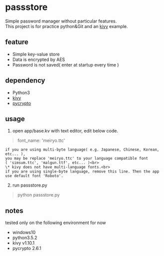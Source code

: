 # passstore
Simple password manager without particular features.<br>
This project is for practice python&Git and an <a href="https://kivy.org/">kivy</a> example.

## feature
* Simple key-value store
* Data is encrypted by AES
* Password is not saved( enter at startup every time )

## dependency
* Python3
* <a href="https://kivy.org/">kivy</a>
* <a href="https://www.dlitz.net/software/pycrypto/pycrypto">pycrypto</a>

## usage
1. open app/base.kv with text editor, edit below code.
> font_name: 'meiryo.ttc'

    if you are using multi-byte language( e.g. Japanese, Chinese, Korean, etc... ),
    you may be replace 'meiryo.ttc' to your language compatible font
    ( 'simsum.ttc', 'malgun.ttf', etc... )<br>
    \* kivy does not have multi-language fonts.<br>
    if you are using single-byte language, remove this line. Then the app use default font 'Roboto'.

2. run passstore.py
> python passstore.py

## notes
tested only on the following environment  for now
* windows10
* python3.5.2
* kivy v1.10.1
* pycrypto 2.6.1
